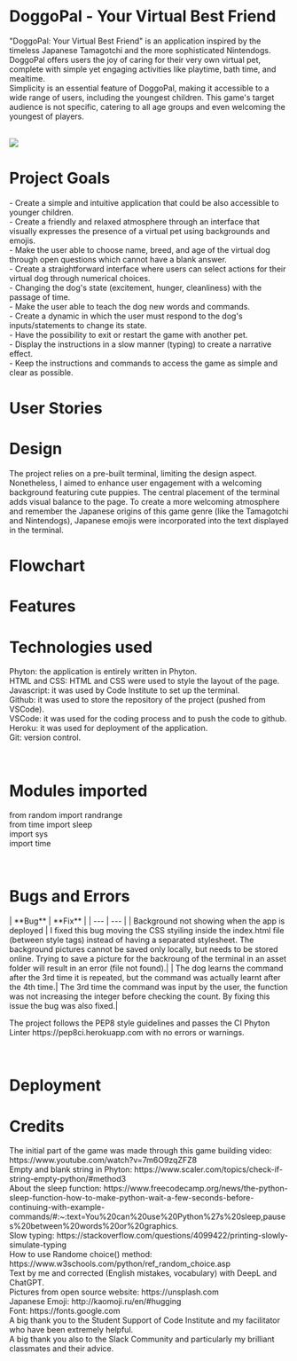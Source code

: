 <h1>DoggoPal - Your Virtual Best Friend</h1>
<p>"DoggoPal: Your Virtual Best Friend" is an application inspired by the timeless Japanese Tamagotchi and the more sophisticated Nintendogs. DoggoPal offers users the joy of caring for their very own virtual pet, complete with simple yet engaging activities like playtime, bath time, and mealtime.<br>
Simplicity is an essential feature of DoggoPal, making it accessible to a wide range of
users, including the youngest children. This game's target audience is not
specific, catering to all age groups and even welcoming the youngest of players.</p><br>
<image src="./assets/images/readme-screen.png"><br>

<h1>Project Goals</h1>
<p>
-	Create a simple and intuitive application that could be also accessible to younger children. <br>
-	Create a friendly and relaxed atmosphere through an interface that visually expresses the presence of a virtual pet using backgrounds and emojis.<br>
-	Make the user able to choose name, breed, and age of the virtual dog through open questions which cannot have a blank answer.<br>
-	Create a straightforward interface where users can select actions for their virtual dog through numerical choices.<br>
-	Changing the dog's state (excitement, hunger, cleanliness) with the passage of time.<br>
-	Make the user able to teach the dog new words and commands.<br>
-	Create a dynamic in which the user must respond to the dog's inputs/statements to change its state.<br>
-	Have the possibility to exit or restart the game with another pet. <br>
-	Display the instructions in a slow manner (typing) to create a narrative effect.<br>
-	Keep the instructions and commands to access the game as simple and clear as possible.<br></p>

<h1>User Stories</h1>

<h1>Design</h1>
<p>The project relies on a pre-built terminal, limiting the design aspect.<br> Nonetheless, I aimed to enhance user engagement with a welcoming background featuring cute puppies. The central placement of the terminal adds visual balance to the page. 
To create a more welcoming atmosphere and remember the Japanese origins of this game genre (like the Tamagotchi and Nintendogs), Japanese emojis were incorporated into the text displayed in the terminal.<br></p>

<h1>Flowchart</h1>

<h1>Features</h1>

<h1>Technologies used</h1>
<p>Phyton: the application is entirely written in Phyton. <br>
HTML and CSS: HTML and CSS were used to style the layout of the page. <br>
Javascript: it was used by Code Institute to set up the terminal. <br>
Github: it was used to store the repository of the project (pushed from VSCode). <br>
VSCode: it was used for the coding process and to push the code to github. <br>
Heroku: it was used for deployment of the application. <br>
Git: version control.</p><br>

<h1>Modules imported</h1>
<p>from random import randrange <br>
from time import sleep <br>
import sys <br>
import time </p><br>

<h1>Bugs and Errors </h1>
| **Bug** | **Fix** |
| --- | --- |
| Background not showing when the app is deployed | I fixed this bug moving the CSS styiling inside the index.html file (between style tags) instead of having a separated stylesheet. The background pictures cannot be saved only locally, but needs to be stored online. Trying to save a picture for the backroung of the terminal in an asset folder will result in an error (file not found).|
| The dog learns the command after the 3rd time it is repeated, but the command was actually learnt after the 4th time.| The 3rd time the command was input by the user, the function was not increasing the integer before checking the count. By fixing this issue the bug was also fixed.|

<p>The project follows the PEP8 style guidelines and passes the CI Phyton Linter https://pep8ci.herokuapp.com with no errors or warnings.</p><br>

<h1>Deployment</h1>

<h1>Credits</h1>
<p>The initial part of the game was made through this game building video:
https://www.youtube.com/watch?v=7m6O9zqZFZ8 <br>
Empty and blank string in Phyton: https://www.scaler.com/topics/check-if-string-empty-python/#method3 <br>
About the sleep function: https://www.freecodecamp.org/news/the-python-sleep-function-how-to-make-python-wait-a-few-seconds-before-continuing-with-example-commands/#:~:text=You%20can%20use%20Python%27s%20sleep,pauses%20between%20words%20or%20graphics. <br>
Slow typing: https://stackoverflow.com/questions/4099422/printing-slowly-simulate-typing <br>
How to use Randome choice() method: https://www.w3schools.com/python/ref_random_choice.asp <br> 
Text by me and corrected (English mistakes, vocabulary) with DeepL and ChatGPT. <br>
Pictures from open source website: https://unsplash.com <br>
Japanese Emoji: http://kaomoji.ru/en/#hugging <br>
Font: https://fonts.google.com <br>
A big thank you to the Student Support of Code Institute and my facilitator who have been extremely helpful. <br>
A big thank you also to the Slack Community and particularly my brilliant classmates and their advice. </p><br>
